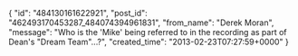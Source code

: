  {
   "id": "484130161622921",
   "post_id": "462493170453287_484074394961831",
   "from_name": "Derek Moran",
   "message": "Who is the 'Mike' being referred to in the recording as part of Dean's \"Dream Team\"...?",
   "created_time": "2013-02-23T07:27:59+0000"
 }
